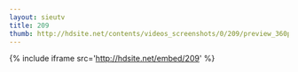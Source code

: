 ```yaml
---
layout: sieutv
title: 209
thumb: http://hdsite.net/contents/videos_screenshots/0/209/preview_360p.mp4.jpg
---
```

{% include iframe src='http://hdsite.net/embed/209' %}
 
